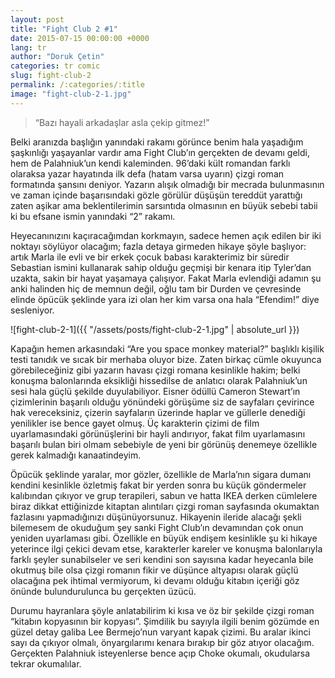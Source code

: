 ```yaml
---
layout: post
title: "Fight Club 2 #1"
date: 2015-07-15 00:00:00 +0000
lang: tr
author: "Doruk Çetin"
categories: tr comic
slug: fight-club-2
permalink: /:categories/:title
image: "fight-club-2-1.jpg"
---
```

> “Bazı hayali arkadaşlar asla çekip gitmez!” 

Belki aranızda başlığın yanındaki rakamı görünce benim hala yaşadığım şaşkınlığı yaşayanlar vardır ama Fight Club’ın gerçekten de devamı geldi, hem de Palahniuk’un kendi kaleminden. 96’daki kült romandan farklı olaraksa yazar hayatında ilk defa (hatam varsa uyarın) çizgi roman formatında şansını deniyor. Yazarın alışık olmadığı bir mecrada bulunmasının ve zaman içinde başarısındaki gözle görülür düşüşün tereddüt yarattığı zaten aşikar ama beklentilerimin sarsıntıda olmasının en büyük sebebi tabii ki bu efsane ismin yanındaki “2” rakamı.

Heyecanınızını kaçıracağımdan korkmayın, sadece hemen açık edilen bir iki noktayı söylüyor olacağım; fazla detaya girmeden hikaye şöyle başlıyor: artık Marla ile evli ve bir erkek çocuk babası karakterimiz bir süredir Sebastian ismini kullanarak sahip olduğu geçmişi bir kenara itip Tyler’dan uzakta, sakin bir hayat yaşamaya çalışıyor. Fakat Marla evlendiği adamın şu anki halinden hiç de memnun değil, oğlu tam bir Durden ve çevresinde elinde öpücük şeklinde yara izi olan her kim varsa ona hala “Efendim!” diye sesleniyor.

![fight-club-2-1]({{ "/assets/posts/fight-club-2-1.jpg" | absolute_url }})

Kapağın hemen arkasındaki “Are you space monkey material?” başlıklı kişilik testi tanıdık ve sıcak bir merhaba oluyor bize. Zaten birkaç cümle okuyunca görebileceğiniz gibi yazarın havası çizgi romana kesinlikle hakim; belki konuşma balonlarında eksikliği hissedilse de anlatıcı olarak Palahniuk’un sesi hala güçlü şekilde duyulabiliyor. Eisner ödüllü Cameron Stewart’ın çizimlerinin başarılı olduğu yönündeki görüşüme siz de sayfaları çevirince hak vereceksiniz, çizerin sayfaların üzerinde haplar ve güllerle denediği yenilikler ise bence gayet olmuş. Üç karakterin çizimi de film uyarlamasındaki görünüşlerini bir hayli andırıyor, fakat film uyarlamasını başarılı bulan biri olmam sebebiyle de yeni bir görünüş denemeye özellikle gerek kalmadığı kanaatindeyim.

Öpücük şeklinde yaralar, mor gözler, özellikle de Marla’nın sigara dumanı kendini kesinlikle özletmiş fakat bir yerden sonra bu küçük göndermeler kalıbından çıkıyor ve grup terapileri, sabun ve hatta IKEA derken cümlelere biraz dikkat ettiğinizde kitaptan alıntıları çizgi roman sayfasında okumaktan fazlasını yapmadığınızı düşünüyorsunuz. Hikayenin ileride alacağı şekli bilemesem de okuduğum şey sanki Fight Club’ın devamından çok onun yeniden uyarlaması gibi. Özellikle en büyük endişem kesinlikle şu ki hikaye yeterince ilgi çekici devam etse, karakterler kareler ve konuşma balonlarıyla farklı şeyler sunabilseler ve seri kendini son sayısına kadar heyecanla bile okutmuş bile olsa çizgi romanın fikir ve düşünce altyapısı olarak güçlü olacağına pek ihtimal vermiyorum, ki devamı olduğu kitabın içeriği göz önünde bulundurulunca bu gerçekten üzücü.

Durumu hayranlara şöyle anlatabilirim ki kısa ve öz bir şekilde çizgi roman “kitabın kopyasının bir kopyası”. Şimdilik bu sayıyla ilgili benim gözümde en güzel detay galiba Lee Bermejo’nun varyant kapak çizimi. Bu aralar ikinci sayı da çıkıyor olmalı, önyargılarımı kenara bırakıp bir göz atıyor olacağım. Gerçekten Palahniuk isteyenlerse bence açıp Choke okumalı, okudularsa tekrar okumalılar.